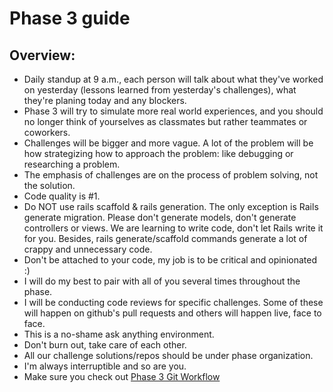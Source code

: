 # Phase 3 guide

## Overview:

- Daily standup at 9 a.m., each person will talk about what they've worked on yesterday (lessons learned from yesterday's challenges), what they're planing today and any blockers.
- Phase 3 will try to simulate more real world experiences, and you should no longer think of yourselves as classmates but rather teammates or coworkers.
- Challenges will be bigger and more vague. A lot of the problem will be how strategizing how to approach the problem: like debugging or researching a problem.
- The emphasis of challenges are on the process of problem solving, not the solution.
- Code quality is #1.
- Do NOT use rails scaffold & rails generation. The only exception is Rails generate migration. Please don't generate models, don't generate controllers or views. We are learning to write code, don't let Rails write it for you. Besides, rails generate/scaffold commands generate a lot of crappy and unnecessary code.
- Don't be attached to your code, my job is to be critical and opinionated :)
- I will do my best to pair with all of you several times throughout the phase.
- I will be conducting code reviews for specific challenges. Some of these will happen on github's pull requests and others will happen live, face to face.
- This is a no-shame ask anything environment.
- Don't burn out, take care of each other.
- All our challenge solutions/repos should be under phase organization.
- I'm always interruptible and so are you.
- Make sure you check out [Phase 3 Git Workflow](https://github.com/Devbootcamp/phase-3-guide/blob/master/git-workflow.md#phase-3-github-workflow)
